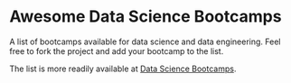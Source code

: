 # Awesome Data Science Bootcamps

A list of bootcamps available for data science and data engineering. Feel free to fork the project and add your bootcamp to the list.

The list is more readily available at [Data Science Bootcamps](http://datascience.community/bootcamps).
